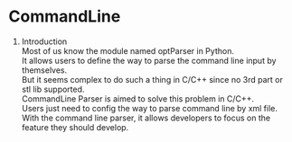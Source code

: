 # CommandLine
1. Introduction  
  Most of us know the module named optParser in Python.  
  It allows users to define the way to parse the command line input by themselves.  
  But it seems complex to do such a thing in C/C++ since no 3rd part or stl lib supported.  
  CommandLine Parser is aimed  to solve this problem in C/C++.  
  Users just need to config the way to parse command line by xml file.  
  With the command line parser, it allows developers to focus on the feature they should develop.  
  
  

